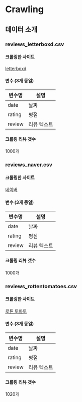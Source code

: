 # Crawling

## 데이터 소개

### reviews_letterboxd.csv

#### 크롤링한 사이트
[letterboxd](https://letterboxd.com/film/parasite-2019/reviews/)
#### 변수 (3개 동일)
|변수명 | 설명       |
|------|----------|
|date  | 날짜      |
|rating| 평점      |
|review| 리뷰 텍스트 |
#### 크롤링 리뷰 갯수
1000개

### reviews_naver.csv
#### 크롤링한 사이트
[네이버](https://search.naver.com/search.naver?query=%EA%B8%B0%EC%83%9D%EC%B6%A9)
#### 변수 (3개 동일)
|변수명 | 설명       |
|------|----------|
|date  | 날짜      |
|rating| 평점      |
|review| 리뷰 텍스트 |
#### 크롤링 리뷰 갯수
1000개

### reviews_rottentomatoes.csv
#### 크롤링한 사이트
[로튼 토마토](https://www.rottentomatoes.com/m/parasite_2019/reviews?type=user)
#### 변수 (3개 동일)
|변수명 | 설명       |
|------|----------|
|date  | 날짜      |
|rating| 평점      |
|review| 리뷰 텍스트 |
#### 크롤링 리뷰 갯수
1020개
